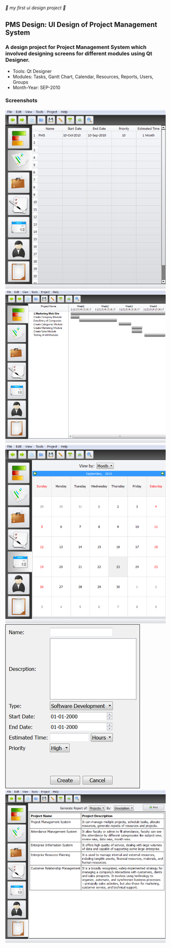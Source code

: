 ###### :rocket: my first ui design project :rocket:
## PMS Design: UI Design of Project Management System
### A design project for Project Management System which involved designing screens for different modules using Qt Designer.

* Tools: Qt Designer
* Modules: Tasks, Gantt Chart, Calendar, Resources, Reports, Users, Groups
* Month-Year: SEP-2010

### Screenshots

![home](screenshots/project_home.png)
![gantt-chart](screenshots/gantt_chart.png)
![calendar](screenshots/calendar.png)
![new-project](screenshots/new_project.png)
![report](screenshots/project_report.png)


















































































































































































































































































































































